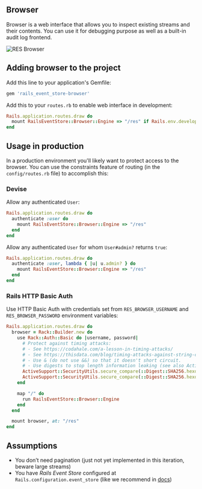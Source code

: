 ## Browser

Browser is a web interface that allows you to inspect existing streams and their contents. You can use it for debugging purpose as well as a built-in audit log frontend.

![RES Browser](/images/localhost_3000_res_.png)

## Adding browser to the project

Add this line to your application's Gemfile:

```ruby
gem 'rails_event_store-browser'
```

Add this to your `routes.rb` to enable web interface in development:

```ruby
Rails.application.routes.draw do
  mount RailsEventStore::Browser::Engine => "/res" if Rails.env.development?
end
```

## Usage in production

In a production environment you'll likely want to protect access to the browser. You can use the constraints feature of routing (in the `config/routes.rb` file) to accomplish this:

### Devise

Allow any authenticated `User`:

```ruby
Rails.application.routes.draw do
  authenticate :user do
    mount RailsEventStore::Browser::Engine => "/res"
  end
end
```

Allow any authenticated `User` for whom `User#admin?` returns `true`:

```ruby
Rails.application.routes.draw do
  authenticate :user, lambda { |u| u.admin? } do
    mount RailsEventStore::Browser::Engine => "/res"
  end
end
```

### Rails HTTP Basic Auth

Use HTTP Basic Auth with credentials set from `RES_BROWSER_USERNAME` and `RES_BROWSER_PASSWORD` environment variables:

```ruby
Rails.application.routes.draw do
  browser = Rack::Builder.new do
    use Rack::Auth::Basic do |username, password|
      # Protect against timing attacks:
      # - See https://codahale.com/a-lesson-in-timing-attacks/
      # - See https://thisdata.com/blog/timing-attacks-against-string-comparison/
      # - Use & (do not use &&) so that it doesn't short circuit.
      # - Use digests to stop length information leaking (see also ActiveSupport::SecurityUtils.variable_size_secure_compare)
      ActiveSupport::SecurityUtils.secure_compare(::Digest::SHA256.hexdigest(username), ::Digest::SHA256.hexdigest(ENV["RES_BROWSER_USERNAME"])) &
      ActiveSupport::SecurityUtils.secure_compare(::Digest::SHA256.hexdigest(password), ::Digest::SHA256.hexdigest(ENV["RES_BROWSER_PASSWORD"]))
    end

    map "/" do
      run RailsEventStore::Browser::Engine
    end
  end

  mount browser, at: "/res"
end
```

## Assumptions

* You don’t need pagination (just not yet implemented in this iteration, beware large streams)
* You have _Rails Event Store_ configured at `Rails.configuration.event_store` (like we recommend in [docs](http://railseventstore.org/docs/install/))
